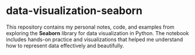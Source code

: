 # data-visualization-seaborn
This repository contains my personal notes, code, and examples from exploring the **Seaborn** library for data visualization in Python. The notebook includes hands-on practice and visualizations that helped me understand how to represent data effectively and beautifully.
